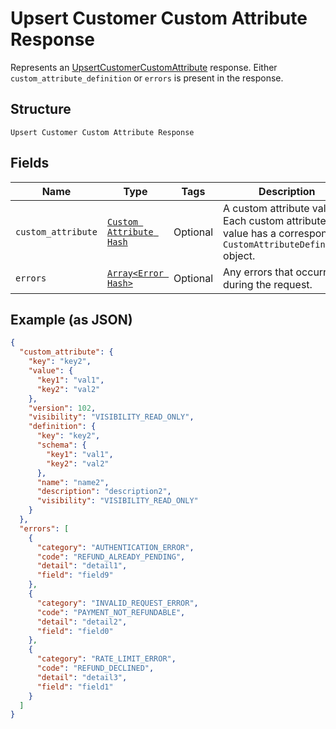 
# Upsert Customer Custom Attribute Response

Represents an [UpsertCustomerCustomAttribute](../../doc/api/customer-custom-attributes.md#upsert-customer-custom-attribute) response.
Either `custom_attribute_definition` or `errors` is present in the response.

## Structure

`Upsert Customer Custom Attribute Response`

## Fields

| Name | Type | Tags | Description |
|  --- | --- | --- | --- |
| `custom_attribute` | [`Custom Attribute Hash`](../../doc/models/custom-attribute.md) | Optional | A custom attribute value. Each custom attribute value has a corresponding<br>`CustomAttributeDefinition` object. |
| `errors` | [`Array<Error Hash>`](../../doc/models/error.md) | Optional | Any errors that occurred during the request. |

## Example (as JSON)

```json
{
  "custom_attribute": {
    "key": "key2",
    "value": {
      "key1": "val1",
      "key2": "val2"
    },
    "version": 102,
    "visibility": "VISIBILITY_READ_ONLY",
    "definition": {
      "key": "key2",
      "schema": {
        "key1": "val1",
        "key2": "val2"
      },
      "name": "name2",
      "description": "description2",
      "visibility": "VISIBILITY_READ_ONLY"
    }
  },
  "errors": [
    {
      "category": "AUTHENTICATION_ERROR",
      "code": "REFUND_ALREADY_PENDING",
      "detail": "detail1",
      "field": "field9"
    },
    {
      "category": "INVALID_REQUEST_ERROR",
      "code": "PAYMENT_NOT_REFUNDABLE",
      "detail": "detail2",
      "field": "field0"
    },
    {
      "category": "RATE_LIMIT_ERROR",
      "code": "REFUND_DECLINED",
      "detail": "detail3",
      "field": "field1"
    }
  ]
}
```

